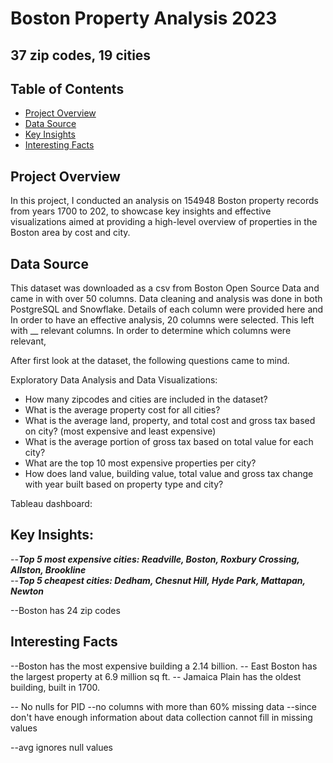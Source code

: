 # Boston Property Analysis 2023
## 37 zip codes, 19 cities

## Table of Contents
- [Project Overview](#projectoverview)
- [Data Source](#datasource)
- [Key Insights](#keyinsights)
- [Interesting Facts](#keyinsights)

## Project Overview

In this project, I conducted an analysis on 154948 Boston property records from years 1700 to 202, to showcase key insights and effective visualizations aimed at providing a high-level overview of properties in the Boston area by cost and city.

## Data Source
This dataset was downloaded as a csv from Boston Open Source Data and came in with over 50 columns.
Data cleaning and analysis was done in both PostgreSQL and Snowflake.
Details of each column were provided here and
In order to have an effective analysis, 20 columns were selected.
This left with __ relevant columns. 
In order to determine which columns were relevant, 

After first look at the dataset, the following questions came to mind.

Exploratory Data Analysis and Data Visualizations:
- How many zipcodes and cities are included in the dataset? <br>
- What is the average property cost for all cities? <br>
- What is the average land, property, and total cost and gross tax based on city? (most expensive and least expensive)  <br>
- What is the average portion of gross tax based on total value for each city? <br>
- What are the top 10 most expensive properties per city? <br>
- How does land value, building value, total value and gross tax change with year built based on property type and city? <br>

Tableau dashboard: 

## Key Insights:

--***Top 5 most expensive cities: Readville, Boston, Roxbury Crossing, Allston, Brookline*** <br>
--***Top 5 cheapest cities: Dedham, Chesnut Hill, Hyde Park, Mattapan, Newton***


--Boston has 24 zip codes

## Interesting Facts
--Boston has the most expensive building a 2.14 billion.
-- East Boston has the largest property at 6.9 million sq ft.
-- Jamaica Plain has the oldest building, built in 1700.


-- No nulls for PID
--no columns with more than 60% missing data
--since don't have enough information about data collection cannot fill in missing values

--avg ignores null values









